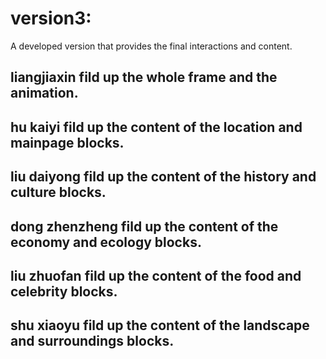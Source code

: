 # version3:
A developed version that provides the final interactions and content.
## liangjiaxin fild up the whole frame and the animation.
## hu kaiyi fild up the content of the location and mainpage blocks.
## liu daiyong fild up the content of the history and culture blocks.
## dong zhenzheng fild up the content of the economy and ecology blocks.
## liu zhuofan fild up the content of the food and celebrity blocks.
## shu xiaoyu fild up the content of the landscape and surroundings blocks.
